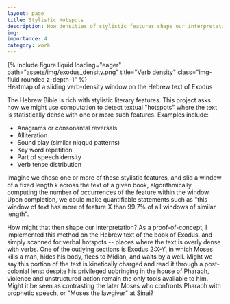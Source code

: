 ```yaml
---
layout: page
title: Stylistic Hotspots
description: How densities of stylistic features shape our interpretations
img: 
importance: 4
category: work
---
```


<div class="row">
    <div class="col-sm mt-3 mt-md-0">
        {% include figure.liquid loading="eager" path="assets/img/exodus_density.png"  title="Verb density" class="img-fluid rounded z-depth-1" %}
    </div>
</div>
<div class="caption">
    Heatmap of a sliding verb-density window on the Hebrew text of Exodus
</div>

The Hebrew Bible is rich with stylistic literary features.  This project asks how we might use computation to detect textual "hotspots"
where the text is statistically dense with one or more such features.  Examples include:

- Anagrams or consonantal reversals
- Alliteration
- Sound play (similar niqqud patterns)
- Key word repetition
- Part of speech density
- Verb tense distribution

Imagine we chose one or more of these stylistic features, and slid a window of a fixed length k across the text of a given book, algorithmically computing the number of occurrences of the feature within the window.  Upon completion, we could make quantifiable statements such as "this window of text has more of 
feature X than 99.7% of all windows of similar length".

How might that then shape our interpretation?  As a proof-of-concept, I implemented this method on the Hebrew text of the book of Exodus, and simply scanned for 
verbal hotspots -- places where the text is overly dense with verbs.  One of the outlying sections is Exodus 2:X-Y, in which Moses kills a man, hides his body, flees to Midian, and waits by a well.  Might we say this portion of the text is kinetically charged and read it through a post-colonial lens:  despite his privileged upbringing in the house of Pharaoh, violence and unstructured action remain the only tools available to him.  Might it be seen as contrasting the later Moses who confronts Pharaoh with prophetic speech, or "Moses the lawgiver" at Sinai? 



